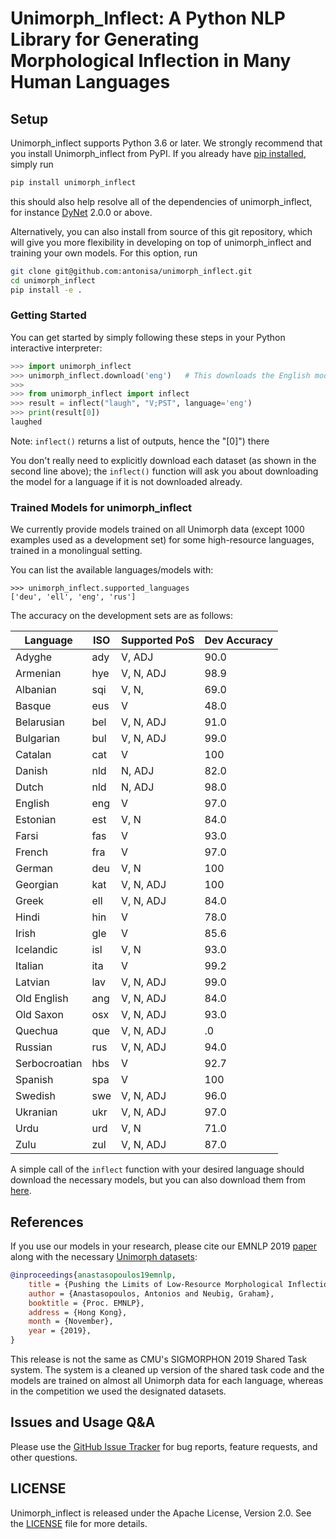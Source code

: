 # Unimorph_Inflect: A Python NLP Library for Generating Morphological Inflection in Many Human Languages

## Setup

Unimorph_inflect supports Python 3.6 or later. We strongly recommend that you install Unimorph_inflect from PyPI. If you already have [pip installed](https://pip.pypa.io/en/stable/installing/), simply run
```bash
pip install unimorph_inflect
```
this should also help resolve all of the dependencies of unimorph_inflect, for instance [DyNet](https://dynet.readthedocs.io/) 2.0.0 or above.

Alternatively, you can also install from source of this git repository, which will give you more flexibility in developing on top of unimorph_inflect and training your own models. For this option, run
```bash
git clone git@github.com:antonisa/unimorph_inflect.git
cd unimorph_inflect
pip install -e .
```

### Getting Started

You can get started by simply following these steps in your Python interactive interpreter:

```python
>>> import unimorph_inflect
>>> unimorph_inflect.download('eng')   # This downloads the English models, if you don't have them already
>>>
>>> from unimorph_inflect import inflect
>>> result = inflect("laugh", "V;PST", language='eng')
>>> print(result[0])
laughed
```
Note: `inflect()` returns a list of outputs, hence the "[0]") there

You don't really need to explicitly download each dataset (as shown in the second line above); the `inflect()` function will ask you about downloading the model for a language if it is not downloaded already.

### Trained Models for unimorph_inflect

We currently provide models trained on all Unimorph data (except 1000 examples used as a development set) for some high-resource languages, trained in a monolingual setting. 

You can list the available languages/models with:
```
>>> unimorph_inflect.supported_languages
['deu', 'ell', 'eng', 'rus']
```

The accuracy on the development sets are as follows:

| Language      | ISO | Supported PoS | Dev Accuracy |
|---------------|-----|---------------|--------------|
| Adyghe        | ady | V, ADJ        | 90.0         |
| Armenian      | hye | V, N, ADJ     | 98.9         |
| Albanian      | sqi | V, N,         | 69.0         |
| Basque        | eus | V             | 48.0         |
| Belarusian    | bel | V, N, ADJ     | 91.0         |
| Bulgarian     | bul | V, N, ADJ     | 99.0         |
| Catalan       | cat | V             | 100          |
| Danish        | nld | N, ADJ        | 82.0         |
| Dutch         | nld | N, ADJ        | 98.0         |
| English       | eng | V             | 97.0         |
| Estonian      | est | V, N          | 84.0         |
| Farsi         | fas | V             | 93.0         |
| French        | fra | V             | 97.0         |
| German        | deu | V, N          | 100          |
| Georgian      | kat | V, N, ADJ     | 100          |
| Greek         | ell | V, N, ADJ     | 84.0         |
| Hindi         | hin | V             | 78.0         |
| Irish         | gle | V             | 85.6         |
| Icelandic     | isl | V, N          | 93.0         |
| Italian       | ita | V             | 99.2         |
| Latvian       | lav | V, N, ADJ     | 99.0         |
| Old English   | ang | V, N, ADJ     | 84.0         |
| Old Saxon     | osx | V, N, ADJ     | 93.0         |
| Quechua       | que | V, N, ADJ     | .0         |
| Russian       | rus | V, N, ADJ     | 94.0         |
| Serbocroatian | hbs | V             | 92.7         |
| Spanish       | spa | V             | 100          |
| Swedish       | swe | V, N, ADJ     | 96.0         |
| Ukranian      | ukr | V, N, ADJ     | 97.0         |
| Urdu          | urd | V, N          | 71.0         |
| Zulu          | zul | V, N, ADJ     | 87.0         |


A simple call of the `inflect` function with your desired language should download the necessary models, but you can also download them from [here](https://github.com/antonisa/unimorph_inflect/blob/master/models).

## References

If you use our models in your research, please cite our EMNLP 2019 [paper](https://www.aclweb.org/anthology/D19-1091.pdf) along with the necessary [Unimorph datasets](http://www.lrec-conf.org/proceedings/lrec2018/pdf/789.pdf):

```bibtex
@inproceedings{anastasopoulos19emnlp,
    title = {Pushing the Limits of Low-Resource Morphological Inflection},
    author = {Anastasopoulos, Antonios and Neubig, Graham},
    booktitle = {Proc. EMNLP},
    address = {Hong Kong},
    month = {November},
    year = {2019},
}
```

This release is not the same as CMU's SIGMORPHON 2019 Shared Task system. The system is a cleaned up version of the shared task code and the models are trained on almost all Unimorph data for each language, whereas in the competition we used the designated datasets.

## Issues and Usage Q&A

Please use the [GitHub Issue Tracker](https://github.com/antonisa/unimorph_inflect/issues) for bug reports, feature requests, and other questions.

## LICENSE

Unimorph_inflect is released under the Apache License, Version 2.0. See the [LICENSE](https://github.com/antonisa/unimorph_inflect/LICENSE) file for more details.